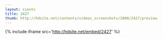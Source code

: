 ```yaml
---
layout: sieutv
title: 2427
thumb: http://hdsite.net/contents/videos_screenshots/2000/2427/preview_360p.mp4.jpg
---
```

{% include iframe src='http://hdsite.net/embed/2427' %}
 
